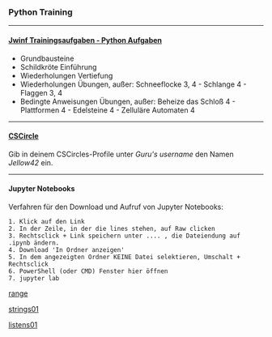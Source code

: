 ### Python Training

---

#### [Jwinf Trainingsaufgaben - Python Aufgaben](https://jwinf.de/contest/?filter=open)
  - Grundbausteine 
  - Schildkröte Einführung
  - Wiederholungen Vertiefung
  - Wiederholungen Übungen, außer: Schneeflocke 3, 4 - Schlange 4 - Flaggen 3, 4
  - Bedingte Anweisungen Übungen, außer: Beheize das Schloß 4 - Plattformen 4 - Edelsteine 4 - Zelluläre Automaten 4

---

#### [CSCircle](https://cscircles.cemc.uwaterloo.ca/2-de/) 
Gib in deinem CSCircles-Profile unter *Guru's username* den Namen *Jellow42* ein.

---

#### Jupyter Notebooks

Verfahren für den Download und Aufruf von Jupyter Notebooks:
```
1. Klick auf den Link
2. In der Zeile, in der die lines stehen, auf Raw clicken
3. Rechtsclick + Link speichern unter .... , die Dateiendung auf .ipynb ändern.
4. Download 'In Ordner anzeigen'
5. In dem angezeigten Ordner KEINE Datei selektieren, Umschalt + Rechtsclick
6. PowerShell (oder CMD) Fenster hier öffnen 
7. jupyter lab
```
  
[range](https://github.com/ktheu/Training/blob/master/range.ipynb)

[strings01](https://github.com/ktheu/Training/blob/master/strings01.ipynb)

[listens01](https://github.com/ktheu/Training/blob/master/listen01.ipynb)

